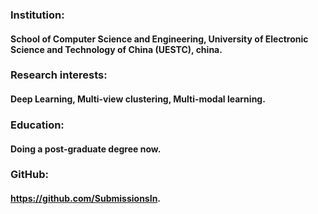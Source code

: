### Institution:
#### School of Computer Science and Engineering, University of Electronic Science and Technology of China (UESTC), china. 
### Research interests:
#### Deep Learning, Multi-view clustering, Multi-modal learning.
### Education:
#### Doing a post-graduate degree now.
### GitHub:
#### https://github.com/SubmissionsIn.
